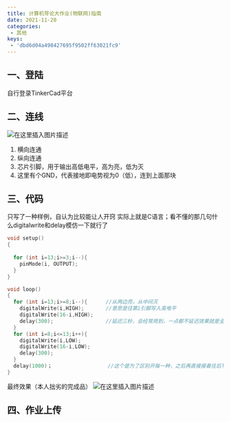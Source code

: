 ```yaml
---
title: 计算机导论大作业(物联网)指南
date: 2021-11-20
categories:
 - 其他
keys: 
 - 'dbd6d04a498427695f9502ff63021fc9' 
---
```

## **一、登陆**
自行登录TinkerCad平台
## **二、连线**
![在这里插入图片描述](https://img-blog.csdnimg.cn/2020121221232076.png?x-oss-process=image/watermark,type_ZmFuZ3poZW5naGVpdGk,shadow_10,text_aHR0cHM6Ly9ibG9nLmNzZG4ubmV0L0FsYW5Db3JuXzAy,size_16,color_FFFFFF,t_70#pic_center)

 1. 横向连通
 2. 纵向连通
 3. 芯片引脚，用于输出高低电平，高为亮，低为灭
 4. 这里有个GND，代表接地即电势视为0（低），连到上面那块
## **三、代码**
只写了一种样例，自认为比较能让人开窍
实际上就是C语言；看不懂的那几句什么digitalwrite和delay模仿一下就行了
```c
void setup()
{
  
  for (int i=13;i>=3;i--){
  	pinMode(i, OUTPUT);
  }
}

void loop()			
{
  for (int i=13;i>=8;i--){		//从两边亮，从中间灭
  	digitalWrite(i,HIGH);		//意思是往第i引脚写入高电平
    digitalWrite(16-i,HIGH);	
  	delay(300);					//延迟三秒，会经常用到，一点都不延迟效果就是全部同时亮
  }
  for (int i=8;i<=13;i++){		
  	digitalWrite(i,LOW);		
    digitalWrite(16-i,LOW);
  	delay(300);
  }
  delay(1000)；					//这个是为了区别开每一种，之后再直接接着往后写就行了，框架可以复制。
}
```
最终效果（本人拙劣的完成品）
![在这里插入图片描述](https://img-blog.csdnimg.cn/20201212214508368.gif#pic_center)
## **四、作业上传**


